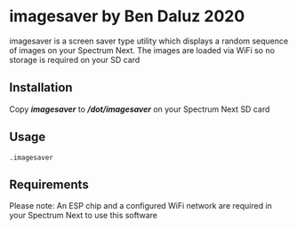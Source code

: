 # imagesaver by Ben Daluz 2020
imagesaver is a screen saver type utility which displays a random sequence of images on your Spectrum Next. The images are loaded via WiFi so no storage is required on your SD card

## Installation
Copy ***imagesaver*** to ***/dot/imagesaver*** on your Spectrum Next SD card

## Usage
```.imagesaver```

## Requirements
Please note: An ESP chip and a configured WiFi network are required in your Spectrum Next to use this software